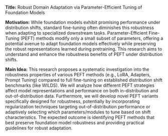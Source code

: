 **Title:** Robust Domain Adaptation via Parameter-Efficient Tuning of Foundation Models

**Motivation:** While foundation models exhibit promising performance under distribution shifts, standard fine-tuning often diminishes this robustness when adapting to specialized downstream tasks. Parameter-Efficient Fine-Tuning (PEFT) methods modify only a small subset of parameters, offering a potential avenue to adapt foundation models effectively while preserving the robust representations learned during pretraining. This research aims to understand and enhance the robustness benefits of PEFT under distribution shifts.

**Main Idea:** This research proposes a systematic investigation into the robustness properties of various PEFT methods (e.g., LoRA, Adapters, Prompt Tuning) compared to full fine-tuning on established distribution shift benchmarks (like WILDS). We will analyze how different PEFT strategies affect model representations and performance on both in-distribution and out-of-distribution data. Furthermore, we will develop novel PEFT variants specifically designed for robustness, potentially by incorporating regularization techniques targeting out-of-distribution performance or adaptively selecting which parameters/modules to tune based on shift characteristics. The expected outcome is identifying PEFT methods that best preserve foundation model robustness and providing practical guidelines for robust adaptation.